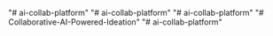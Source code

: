 "# ai-collab-platform" 
"# ai-collab-platform" 
"# ai-collab-platform" 
"# Collaborative-AI-Powered-Ideation" 
"# ai-collab-platform" 
